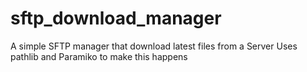 # sftp_download_manager
A simple SFTP manager that download latest files from a Server
Uses pathlib and Paramiko to make this happens